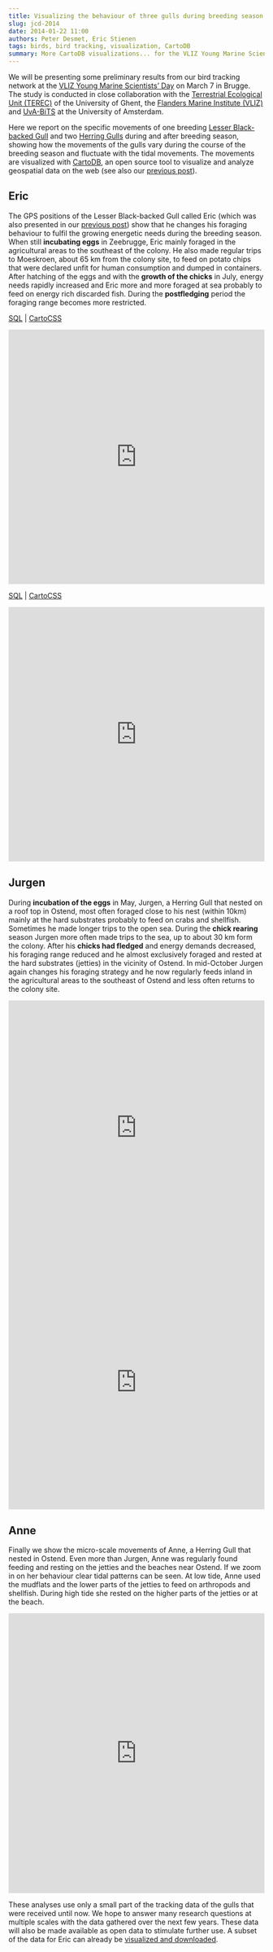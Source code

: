 ```yaml
---
title: Visualizing the behaviour of three gulls during breeding season
slug: jcd-2014
date: 2014-01-22 11:00
authors: Peter Desmet, Eric Stienen
tags: birds, bird tracking, visualization, CartoDB
summary: More CartoDB visualizations... for the VLIZ Young Marine Scientists’ Day.
---
```


We will be presenting some preliminary results from our bird tracking network at the [VLIZ Young Marine Scientists’ Day](http://www.vliz.be/jcd/en) on March 7 in Brugge. The study is conducted in close collaboration with the [Terrestrial Ecological Unit (TEREC)](http://www.ecology.ugent.be/terec/) of the University of Ghent, the [Flanders Marine Institute (VLIZ)](www.vliz.be/en) and [UvA-BiTS](http://www.uva-bits.nl/) at the University of Amsterdam.

Here we report on the specific movements of one breeding [Lesser Black-backed Gull](http://en.wikipedia.org/wiki/Lesser_Black-backed_Gull) and two [Herring Gulls](http://en.wikipedia.org/wiki/European_Herring_Gull) during and after breeding season, showing how the movements of the gulls vary during the course of the breeding season and fluctuate with the tidal movements. The movements are visualized with [CartoDB](http://cartodb.com), an open source tool to visualize and analyze geospatial data on the web (see also our [previous post]({filename}tracking-eric.md)).

## Eric

The GPS positions of the Lesser Black-backed Gull called Eric (which was also presented in our [previous post]({filename}tracking-eric.md)) show that he changes his foraging behaviour to fulfil the growing energetic needs during the breeding season. When still **incubating eggs** in Zeebrugge, Eric mainly foraged in the agricultural areas to the southeast of the colony. He also made regular trips to Moeskroen, about 65 km from the colony site, to feed on potato chips that were declared unfit for human consumption and dumped in containers. After hatching of the eggs and with the **growth of the chicks** in July, energy needs rapidly increased and Eric more and more foraged at sea probably to feed on energy rich discarded fish. During the **postfledging** period the foraging range becomes more restricted.

[SQL](https://gist.github.com/peterdesmet/8555625#file-ericflightpaths-sql) | [CartoCSS](https://gist.github.com/peterdesmet/8555625#file-ericflightpaths-css)

<iframe width="100%" height="500" frameborder="0" src="http://inbo.cartodb.com/u/lifewatch/viz/ad0396e6-a631-11e4-b52b-0e9d821ea90d/embed_map?sw_lat=51.0&sw_lon=2.0&ne_lat=51.6&ne_lon=4.4" allowfullscreen webkitallowfullscreen mozallowfullscreen oallowfullscreen msallowfullscreen></iframe>

[SQL](https://gist.github.com/peterdesmet/8555766#file-ericflightpathstorque-sql) | [CartoCSS](https://gist.github.com/peterdesmet/8555766#file-ericflightpathstorque-css)

<iframe width="100%" height="500" frameborder="0" src="http://inbo.cartodb.com/u/lifewatch/viz/754a87d0-a633-11e4-8c96-0e0c41326911/embed_map?sw_lat=51.0&sw_lon=2.0&ne_lat=51.6&ne_lon=4.4" allowfullscreen webkitallowfullscreen mozallowfullscreen oallowfullscreen msallowfullscreen></iframe>

## Jurgen

During **incubation of the eggs** in May, Jurgen, a Herring Gull that nested on a roof top in Ostend, most often foraged close to his nest (within 10km) mainly at the hard substrates probably to feed on crabs and shellfish. Sometimes he made longer trips to the open sea. During the **chick rearing** season Jurgen more often made trips to the sea, up to about 30 km form the colony. After his **chicks had fledged** and energy demands decreased, his foraging range reduced and he almost exclusively foraged and rested at the hard substrates (jetties) in the vicinity of Ostend. In mid-October Jurgen again changes his foraging strategy and he now regularly feeds inland in the agricultural areas to the southeast of Ostend and less often returns to the colony site.

<iframe width="100%" height="500" frameborder="0" src="http://inbo.cartodb.com/u/lifewatch/viz/87e4eb18-a635-11e4-a926-0e4fddd5de28/embed_map?sw_lat=51.0&sw_lon=2.4&ne_lat=51.6&ne_lon=3.4" allowfullscreen webkitallowfullscreen mozallowfullscreen oallowfullscreen msallowfullscreen></iframe>

<iframe width="100%" height="500" frameborder="0" src="http://inbo.cartodb.com/u/lifewatch/viz/4d2a7a66-a634-11e4-8149-0e0c41326911/embed_map?sw_lat=51.0&sw_lon=2.4&ne_lat=51.6&ne_lon=3.4" allowfullscreen webkitallowfullscreen mozallowfullscreen oallowfullscreen msallowfullscreen></iframe>

## Anne

Finally we show the micro-scale movements of Anne, a Herring Gull that nested in Ostend. Even more than Jurgen, Anne was regularly found feeding and resting on the jetties and the beaches near Ostend. If we zoom in on her behaviour clear tidal patterns can be seen. At low tide, Anne used the mudflats and the lower parts of the jetties to feed on arthropods and shellfish. During high tide she rested on the higher parts of the jetties or at the beach.

<iframe width="100%" height="550" frameborder="0" src="http://inbo.cartodb.com/u/lifewatch/viz/625f1bc0-a630-11e4-b0fa-0e853d047bba/embed_map?sw_lat=51.210297904587534&sw_lon=2.859519124031067&ne_lat=51.21688423563423&ne_lon=2.880118489265442" allowfullscreen webkitallowfullscreen mozallowfullscreen oallowfullscreen msallowfullscreen></iframe>

These analyses use only a small part of the tracking data of the gulls that were received until now. We hope to answer many research questions at multiple scales with the data gathered over the next few years. These data will also be made available as open data to stimulate further use. A subset of the data for Eric can already be [visualized and downloaded]({filename}tracking-eric.md).
